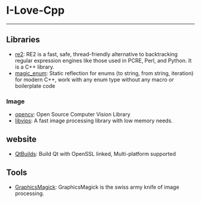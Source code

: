 # I-Love-Cpp

----

## Libraries

* [re2](https://github.com/google/re2): RE2 is a fast, safe, thread-friendly alternative to backtracking regular expression engines like those used in PCRE, Perl, and Python. It is a C++ library.
* [magic_enum](https://github.com/Neargye/magic_enum): Static reflection for enums (to string, from string, iteration) for modern C++, work with any enum type without any macro or boilerplate code

### Image

* [opencv](https://github.com/opencv/opencv): Open Source Computer Vision Library
* [libvips](https://github.com/libvips/libvips): A fast image processing library with low memory needs.

## website

* [QtBuilds](https://sourceforge.net/projects/fsu0413-qtbuilds/): Build Qt with OpenSSL linked, Multi-platform supported

## Tools

* [GraphicsMagick](http://www.graphicsmagick.org/): GraphicsMagick is the swiss army knife of image processing.
